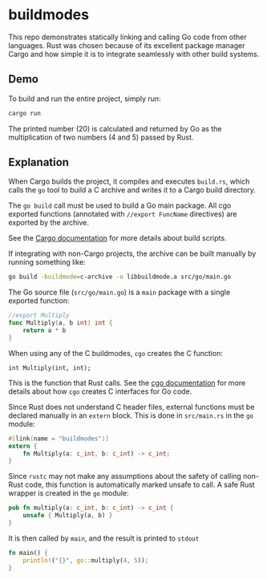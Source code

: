 buildmodes
==========

This repo demonstrates statically linking and calling Go code from
other languages.  Rust was chosen because of its excellent package
manager Cargo and how simple it is to integrate seamlessly with other
build systems.

Demo
----

To build and run the entire project, simply run:

```bash
cargo run
```

The printed number (20) is calculated and returned by Go as the
multiplication of two numbers (4 and 5) passed by Rust.

Explanation
-----------

When Cargo builds the project, it compiles and executes `build.rs`,
which calls the `go` tool to build a C archive and writes it to a
Cargo build directory.

The `go build` call must be used to build a Go main package.  All cgo
exported functions (annotated with `//export FuncName` directives) are
exported by the archive.

See the [Cargo documentation](http://doc.crates.io/build-script.html)
for more details about build scripts.

If integrating with non-Cargo projects, the archive can be built
manually by running something like:

```bash
go build -buildmode=c-archive -o libbuildmode.a src/go/main.go
```

The Go source file (`src/go/main.go`) is a `main` package with a
single exported function:

```Go
//export Multiply
func Multiply(a, b int) int {
	return a * b
}
```

When using any of the C buildmodes, `cgo` creates the C function:

```
int Multiply(int, int);
```

This is the function that Rust calls.  See the [cgo documentation](http://golang.org/cmd/cgo/)
for more details about how `cgo` creates C interfaces for Go code.

Since Rust does not understand C header files, external functions must
be declared manually in an `extern` block.  This is done in
`src/main.rs` in the `go` module:

```Rust
#[link(name = "buildmodes")]
extern {
    fn Multiply(a: c_int, b: c_int) -> c_int;
}
```

Since `rustc` may not make any assumptions about the safety of calling
non-Rust code, this function is automatically marked unsafe to call.
A safe Rust wrapper is created in the `go` module:

```Rust
pub fn multiply(a: c_int, b: c_int) -> c_int {
    unsafe { Multiply(a, b) }
}
```

It is then called by `main`, and the result is printed to `stdout`

```Rust
fn main() {
    println!("{}", go::multiply(4, 5));
}
```
